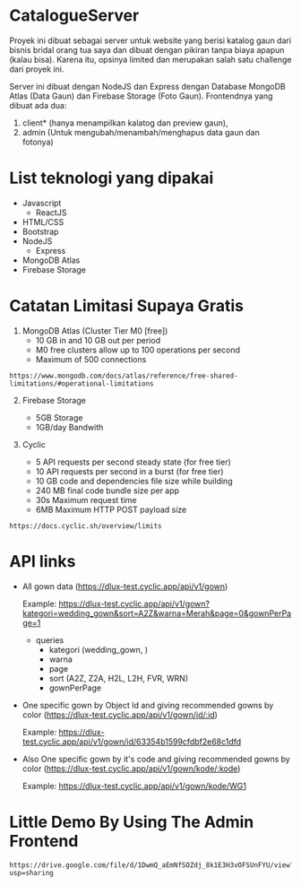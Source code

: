 # CatalogueServer

Proyek ini dibuat sebagai server untuk website yang berisi katalog gaun dari bisnis bridal orang tua saya dan dibuat dengan pikiran tanpa biaya apapun (kalau bisa).
Karena itu, opsinya limited dan merupakan salah satu challenge dari proyek ini.

Server ini dibuat dengan NodeJS dan Express dengan Database MongoDB Atlas (Data Gaun) dan Firebase Storage (Foto Gaun).
Frontendnya yang dibuat ada dua: 
  1. client* (hanya menampilkan kalatog dan preview gaun),
  2. admin (Untuk mengubah/menambah/menghapus data gaun dan fotonya)

# List teknologi yang dipakai
  - Javascript
    - ReactJS
  - HTML/CSS
  - Bootstrap
  - NodeJS
    - Express
  - MongoDB Atlas
  - Firebase Storage


# Catatan Limitasi Supaya Gratis
  1. MongoDB Atlas (Cluster Tier M0 [free]) 
      - 10 GB in and 10 GB out per period
      - M0 free clusters allow up to 100 operations per second
      - Maximum of 500 connections
      
    https://www.mongodb.com/docs/atlas/reference/free-shared-limitations/#operational-limitations
  
  2. Firebase Storage
      - 5GB Storage
      - 1GB/day Bandwith
      
  3. Cyclic
      - 5 API requests per second steady state (for free tier)
      - 10 API requests per second in a burst (for free tier)
      - 10 GB code and dependencies file size while building
      - 240 MB final code bundle size per app
      - 30s Maximum request time
      - 6MB Maximum HTTP POST payload size
      
    https://docs.cyclic.sh/overview/limits

# API links
- All gown data (https://dlux-test.cyclic.app/api/v1/gown)

    Example: https://dlux-test.cyclic.app/api/v1/gown?kategori=wedding_gown&sort=A2Z&warna=Merah&page=0&gownPerPage=1
  - queries
    - kategori (wedding_gown, )
    - warna
    - page
    - sort (A2Z, Z2A, H2L, L2H, FVR, WRN)
    - gownPerPage
    
    
    
- One specific gown by Object Id and giving recommended gowns by color (https://dlux-test.cyclic.app/api/v1/gown/id/:id)

    Example: https://dlux-test.cyclic.app/api/v1/gown/id/63354b1599cfdbf2e68c1dfd

- Also One specific gown by it's code and giving recommended gowns by color (https://dlux-test.cyclic.app/api/v1/gown/kode/:kode)

    Example: https://dlux-test.cyclic.app/api/v1/gown/kode/WG1


# Little Demo By Using The Admin Frontend
    https://drive.google.com/file/d/1DwmQ_aEmNfSOZdj_8k1E3H3vOFSUnFYU/view?usp=sharing




